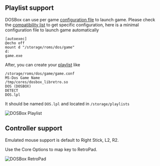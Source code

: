 ## Playlist support

DOSBox can use per game [configuration file](https://www.dosbox.com/wiki/Dosbox.conf#Sections) to launch game. Please check the [compatibility list](https://www.dosbox.com/comp_list.php?letter=a) to get specific configuration, here is a minimal configuration file to launch game automatically

    [autoexec]
    @echo off
    mount d "/storage/roms/dos/game"
    d:
    game.exe

After, you can create your [playlist](Playlists) like

    /storage/roms/dos/game/game.conf
    MS-Dos Game Name
    /tmp/cores/dosbox_libretro.so
    DOS (DOSBOX) 
    DETECT
    DOS.lpl

It should be named `DOS.lpl` and located in `/storage/playlists`

![DOSBox Playlist](images/dosbox-playlist.png)

## Controller support

Emulated mouse support is default to Right Stick, L2, R2.

Use the Core Options to map key to RetroPad.

![DOSBox RetroPad](images/dosbox-retropad.png)

